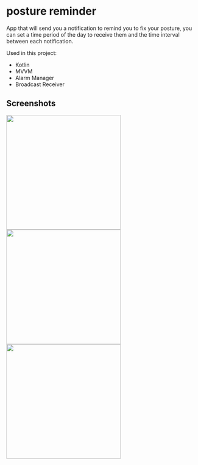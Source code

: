 # posture reminder
App that will send you a notification to remind you to fix your posture, you can set a time period of the day to receive them and the time interval between each notification.

Used in this project:</br>
  * Kotlin
  * MVVM
  * Alarm Manager
  * Broadcast Receiver

## Screenshots
<img src="https://postureapp.puntogris.com/img/1.png" width=300>
<img src="https://postureapp.puntogris.com/img/2.png" width=300>
<img src="https://postureapp.puntogris.com/img/3.png" width=300>

